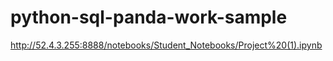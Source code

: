 # python-sql-panda-work-sample

http://52.4.3.255:8888/notebooks/Student_Notebooks/Project%20(1).ipynb
